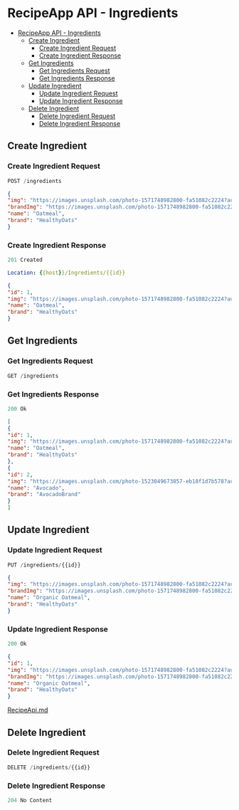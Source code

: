 ﻿# RecipeApp API - Ingredients

- [RecipeApp API - Ingredients](#recipeapp-api---ingredients)
    - [Create Ingredient](#create-ingredient)
        - [Create Ingredient Request](#create-ingredient-request)
        - [Create Ingredient Response](#create-ingredient-response)
    - [Get Ingredients](#get-ingredients)
        - [Get Ingredients Request](#get-ingredients-request)
        - [Get Ingredients Response](#get-ingredients-response)
    - [Update Ingredient](#update-ingredient)
        - [Update Ingredient Request](#update-ingredient-request)
        - [Update Ingredient Response](#update-ingredient-response)
    - [Delete Ingredient](#delete-ingredient)
        - [Delete Ingredient Request](#delete-ingredient-request)
        - [Delete Ingredient Response](#delete-ingredient-response)

## Create Ingredient

### Create Ingredient Request

```js
POST /ingredients
```

```json
{
"img": "https://images.unsplash.com/photo-1571748982800-fa51082c2224?auto=format&fit=crop&q=80&w=2071&ixlib=rb-4.0.3&ixid=M3wxMjA3fDB8MHxwaG90by1wYWdlfHx8fGVufDB8fHx8fA%3D%3D",
"brandImg": "https://images.unsplash.com/photo-1571748982800-fa51082c2224?auto=format&fit=crop&q=80&w=2071&ixlib=rb-4.0.3&ixid=M3wxMjA3fDB8MHxwaG90by1wYWdlfHx8fGVufDB8fHx8fA%3D%3D",
"name": "Oatmeal",
"brand": "HealthyOats"
}
```

### Create Ingredient Response

```js
201 Created
```

```yml
Location: {{host}}/Ingredients/{{id}}
```

```json
{
"id": 1,
"img": "https://images.unsplash.com/photo-1571748982800-fa51082c2224?auto=format&fit=crop&q=80&w=2071&ixlib=rb-4.0.3&ixid=M3wxMjA3fDB8MHxwaG90by1wYWdlfHx8fGVufDB8fHx8fA%3D%3D","brandImg": "https://images.unsplash.com/photo-1571748982800-fa51082c2224?auto=format&fit=crop&q=80&w=2071&ixlib=rb-4.0.3&ixid=M3wxMjA3fDB8MHxwaG90by1wYWdlfHx8fGVufDB8fHx8fA%3D%3D",
"name": "Oatmeal",
"brand": "HealthyOats"
}
```

## Get Ingredients

### Get Ingredients Request

```js
GET /ingredients
```

### Get Ingredients Response

```js
200 Ok
```

```json
[
{
"id": 1,
"img": "https://images.unsplash.com/photo-1571748982800-fa51082c2224?auto=format&fit=crop&q=80&w=2071&ixlib=rb-4.0.3&ixid=M3wxMjA3fDB8MHxwaG90by1wYWdlfHx8fGVufDB8fHx8fA%3D%3D","brandImg": "https://images.unsplash.com/photo-1571748982800-fa51082c2224?auto=format&fit=crop&q=80&w=2071&ixlib=rb-4.0.3&ixid=M3wxMjA3fDB8MHxwaG90by1wYWdlfHx8fGVufDB8fHx8fA%3D%3D",
"name": "Oatmeal",
"brand": "HealthyOats"
},
{
"id": 2,
"img": "https://images.unsplash.com/photo-1523049673857-eb18f1d7b578?auto=format&fit=crop&q=80&w=1975&ixlib=rb-4.0.3&ixid=M3wxMjA3fDB8MHxwaG90by1wYWdlfHx8fGVufDB8fHx8fA%3D%3D","brandImg": "https://images.unsplash.com/photo-1523049673857-eb18f1d7b578?auto=format&fit=crop&q=80&w=1975&ixlib=rb-4.0.3&ixid=M3wxMjA3fDB8MHxwaG90by1wYWdlfHx8fGVufDB8fHx8fA%3D%3D",
"name": "Avocado",
"brand": "AvocadoBrand"
}
]
```

## Update Ingredient

### Update Ingredient Request

```js
PUT /ingredients/{{id}}
```

```json
{
"img": "https://images.unsplash.com/photo-1571748982800-fa51082c2224?auto=format&fit=crop&q=80&w=2071&ixlib=rb-4.0.3&ixid=M3wxMjA3fDB8MHxwaG90by1wYWdlfHx8fGVufDB8fHx8fA%3D%3D",
"brandImg": "https://images.unsplash.com/photo-1571748982800-fa51082c2224?auto=format&fit=crop&q=80&w=2071&ixlib=rb-4.0.3&ixid=M3wxMjA3fDB8MHxwaG90by1wYWdlfHx8fGVufDB8fHx8fA%3D%3D",
"name": "Organic Oatmeal",
"brand": "HealthyOats"
}
```

### Update Ingredient Response

```js
200 Ok
```

```json
{
"id": 1,
"img": "https://images.unsplash.com/photo-1571748982800-fa51082c2224?auto=format&fit=crop&q=80&w=2071&ixlib=rb-4.0.3&ixid=M3wxMjA3fDB8MHxwaG90by1wYWdlfHx8fGVufDB8fHx8fA%3D%3D",
"brandImg": "https://images.unsplash.com/photo-1571748982800-fa51082c2224?auto=format&fit=crop&q=80&w=2071&ixlib=rb-4.0.3&ixid=M3wxMjA3fDB8MHxwaG90by1wYWdlfHx8fGVufDB8fHx8fA%3D%3D",
"name": "Organic Oatmeal",
"brand": "HealthyOats"
}
```
[RecipeApi.md](RecipeApi.md)
## Delete Ingredient

### Delete Ingredient Request

```js
DELETE /ingredients/{{id}}
```

### Delete Ingredient Response

```js
204 No Content
```
